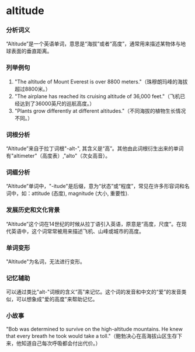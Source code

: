 # altitude

### 分析词义

  

“Altitude”是一个英语单词，意思是“海拔”或者“高度”，通常用来描述某物体与地球表面的垂直距离。

  

### 列举例句

  

1.  "The altitude of Mount Everest is over 8800 meters."（珠穆朗玛峰的海拔超过8800米。）
2.  "The airplane has reached its cruising altitude of 36,000 feet."（飞机已经达到了36000英尺的巡航高度。）
3.  "Plants grow differently at different altitudes."（不同海拔的植物生长情况不同。）

  

### 词根分析

  

“Altitude”来自于拉丁词根"-alt-", 其含义是“高”。其他由此词根衍生出来的单词有"altimeter"（高度表）,"alto"（次女高音）。

  

### 词缀分析

  

“Altitude”单词中，"-itude"是后缀，意为“状态”或“程度”，常见在许多形容词和名词中，如：attitude (态度), magnitude (大小, 重要性).

  

### 发展历史和文化背景

  

“Altitude”这个词在14世纪的时候从拉丁语引入英语，原意是“高度，尺度”。在现代英语中，这个词常常被用来描述飞机、山峰或城市的高度。

  

### 单词变形

  

"Altitude"为名词，无法进行变形。

  

### 记忆辅助

  

可以通过类比"alt-"词根的含义“高”来记忆。这个词的发音和中文的“爱”的发音类似，可以想象成"爱的高度"来帮助记忆。

  

### 小故事

  

"Bob was determined to survive on the high-altitude mountains. He knew that every breath he took would take a toll."（鲍勃决心在高海拔山区生存下来，他知道自己每次呼吸都会付出代价。）
